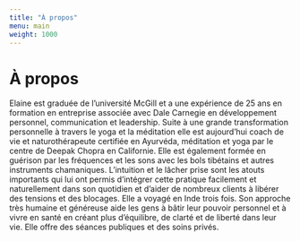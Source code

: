 ```yaml
---
title: "À propos"
menu: main
weight: 1000
---
```


# À propos

Elaine est graduée de l’université McGill et a une expérience de 25 ans en formation en entreprise associée avec Dale Carnegie en développement personnel, communication et leadership. Suite à une grande transformation personnelle à travers le yoga et la méditation elle est aujourd’hui coach de vie et naturothérapeute certifiée en Ayurvéda, méditation et yoga par le centre de Deepak Chopra en Californie. Elle est également formée en guérison par les fréquences et les sons avec les bols tibétains et autres instruments chamaniques. L’intuition et le lâcher prise sont les atouts importants qui lui ont permis d’intégrer cette pratique facilement et naturellement dans son quotidien et d’aider de nombreux clients à libérer des tensions et des blocages. Elle a voyagé en Inde trois fois. Son approche très humaine et généreuse aide les gens à bâtir leur pouvoir personnel et à vivre en santé en créant plus d’équilibre, de clarté et de liberté dans leur vie. Elle offre des séances publiques et des soins privés.
